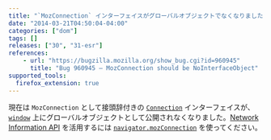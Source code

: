 ```yaml
---
title: "`MozConnection` インターフェイスがグローバルオブジェクトでなくなりました"
date: "2014-03-21T04:50:04-04:00"
categories: ["dom"]
tags: []
releases: ["30", "31-esr"]
references:
    - url: "https://bugzilla.mozilla.org/show_bug.cgi?id=960945"
      title: "Bug 960945 – MozConnection should be NoInterfaceObject"
supported_tools:
  firefox_extension: true
---
```

現在は `MozConnection` として接頭辞付きの [`Connection`](https://developer.mozilla.org/docs/Web/API/Connection) インターフェイスが、[`window`](https://developer.mozilla.org/docs/Web/API/window) 上にグローバルオブジェクトとして公開されなくなりました。[Network Information API](https://developer.mozilla.org/docs/Web/API/Network_Information_API) を活用するには [`navigator.mozConnection`](https://developer.mozilla.org/docs/Web/API/navigator.mozConnection) を使ってください。
